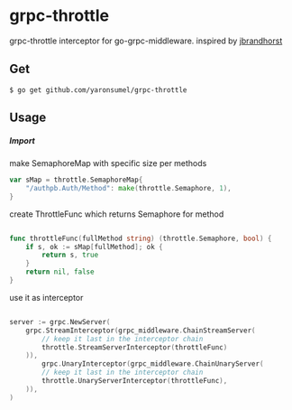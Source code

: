 # grpc-throttle
grpc-throttle interceptor for go-grpc-middleware. inspired by [jbrandhorst](https://jbrandhorst.com/post/go-semaphore/)

## Get

`$ go get github.com/yaronsumel/grpc-throttle`

## Usage

##### Import 

make SemaphoreMap with specific size per methods

```go
var sMap = throttle.SemaphoreMap{
    "/authpb.Auth/Method": make(throttle.Semaphore, 1),
}
```

create ThrottleFunc which returns Semaphore for method
```go

func throttleFunc(fullMethod string) (throttle.Semaphore, bool) {
    if s, ok := sMap[fullMethod]; ok {
        return s, true
    }
    return nil, false
}

```

use it as interceptor

```go

server := grpc.NewServer(
    grpc.StreamInterceptor(grpc_middleware.ChainStreamServer(
        // keep it last in the interceptor chain
        throttle.StreamServerInterceptor(throttleFunc)
    )),
        grpc.UnaryInterceptor(grpc_middleware.ChainUnaryServer(
        // keep it last in the interceptor chain
        throttle.UnaryServerInterceptor(throttleFunc),
    )),
)

```
